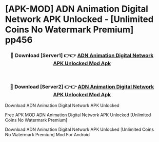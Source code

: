 # [APK-MOD] ADN Animation Digital Network APK Unlocked - [Unlimited Coins No Watermark Premium] pp456



<div align="center">
<h3>🔴 Download [Server1] 👉👉 <a href="https://momento.my/?title=ADN_Animation_Digital_Network_APK_Unlocked">ADN Animation Digital Network APK Unlocked Mod Apk</a></h3><br>

<h3>🔴 Download [Server2] 👉👉 <a href="https://momento.my/?title=ADN_Animation_Digital_Network_APK_Unlocked">ADN Animation Digital Network APK Unlocked Mod Apk</a></h3>
</div>



Download ADN Animation Digital Network APK Unlocked 

Free APK MOD ADN Animation Digital Network APK Unlocked [Unlimited Coins No Watermark Premium]

Download ADN Animation Digital Network APK Unlocked [Unlimited Coins No Watermark Premium] Mod For Android
